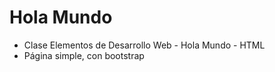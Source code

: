 # Hola Mundo
- Clase Elementos de Desarrollo Web - Hola Mundo - HTML
- Página simple, con bootstrap

